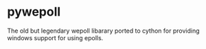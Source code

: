 # pywepoll
The old but legendary wepoll libarary ported to cython for providing windows support for using epolls.
